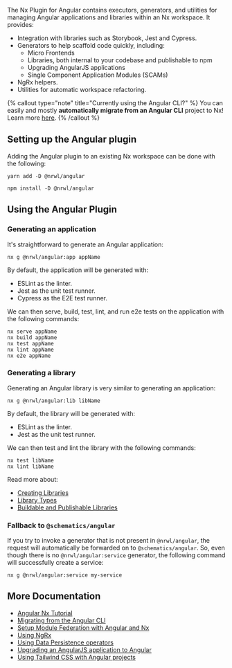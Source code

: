 The Nx Plugin for Angular contains executors, generators, and utilities for managing Angular applications and libraries
within an Nx workspace. It provides:

- Integration with libraries such as Storybook, Jest and Cypress.
- Generators to help scaffold code quickly, including:
  - Micro Frontends
  - Libraries, both internal to your codebase and publishable to npm
  - Upgrading AngularJS applications
  - Single Component Application Modules (SCAMs)
- NgRx helpers.
- Utilities for automatic workspace refactoring.

{% callout type="note" title="Currently using the Angular CLI?" %}
You can easily and mostly **automatically migrate from an Angular CLI** project to Nx! Learn
more [here](/recipes/adopting-nx/migration-angular).
{% /callout %}

## Setting up the Angular plugin

Adding the Angular plugin to an existing Nx workspace can be done with the following:

```shell
yarn add -D @nrwl/angular
```

```shell
npm install -D @nrwl/angular
```

## Using the Angular Plugin

### Generating an application

It's straightforward to generate an Angular application:

```shell
nx g @nrwl/angular:app appName
```

By default, the application will be generated with:

- ESLint as the linter.
- Jest as the unit test runner.
- Cypress as the E2E test runner.

We can then serve, build, test, lint, and run e2e tests on the application with the following commands:

```shell
nx serve appName
nx build appName
nx test appName
nx lint appName
nx e2e appName
```

### Generating a library

Generating an Angular library is very similar to generating an application:

```shell
nx g @nrwl/angular:lib libName
```

By default, the library will be generated with:

- ESLint as the linter.
- Jest as the unit test runner.

We can then test and lint the library with the following commands:

```shell
nx test libName
nx lint libName
```

Read more about:

- [Creating Libraries](/more-concepts/creating-libraries)
- [Library Types](/more-concepts/library-types)
- [Buildable and Publishable Libraries](/more-concepts/buildable-and-publishable-libraries)

### Fallback to `@schematics/angular`

If you try to invoke a generator that is not present in `@nrwl/angular`, the request will automatically be forwarded on
to `@schematics/angular`. So, even though there is no `@nrwl/angular:service` generator, the following command will
successfully create a service:

```shell
nx g @nrwl/angular:service my-service
```

## More Documentation

- [Angular Nx Tutorial](/angular-tutorial/1-code-generation)
- [Migrating from the Angular CLI](recipe/migration-angular)
- [Setup Module Federation with Angular and Nx](/recipes/module-federation/faster-builds)
- [Using NgRx](/recipes/other/misc-ngrx)
- [Using Data Persistence operators](/recipes/other/misc-data-persistence)
- [Upgrading an AngularJS application to Angular](/recipes/adopting-nx/migration-angularjs)
- [Using Tailwind CSS with Angular projects](/recipes/other/using-tailwind-css-with-angular-projects)

